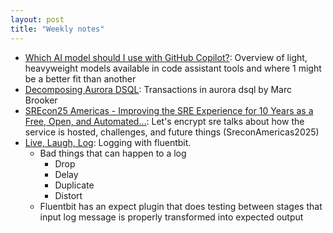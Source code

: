 ```yaml
---
layout: post
title: "Weekly notes"
---
```


* [Which AI model should I use with GitHub Copilot?](https://github.blog/ai-and-ml/github-copilot/which-ai-model-should-i-use-with-github-copilot/):
  Overview of light, heavyweight models available in code assistant tools and where 1 might be a better fit than another
* [Decomposing Aurora DSQL](https://brooker.co.za/blog/2025/04/17/decomposing.html): Transactions in aurora dsql by Marc
  Brooker
* [SREcon25 Americas - Improving the SRE Experience for 10 Years as a Free, Open, and Automated...](https://youtu.be/9jfpUHwLQsU?si=lU_z4v0dLcFdXfGn):
  Let's encrypt sre talks about how the service is hosted, challenges, and future things (SreconAmericas2025)
* [Live, Laugh, Log](https://www.youtube.com/watch?v=6CVE0piHTo4): Logging with fluentbit.
    * Bad things that can happen to a log
        * Drop
        * Delay
        * Duplicate
        * Distort
    * Fluentbit has an expect plugin that does testing between stages that input log message is properly transformed
      into
      expected output
